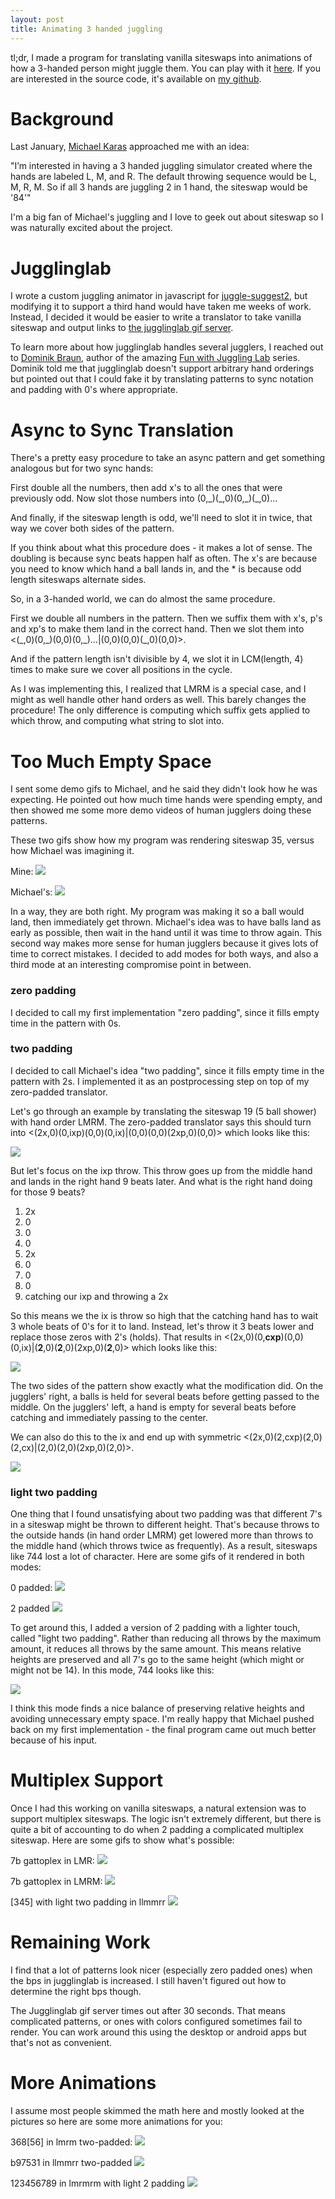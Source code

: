 ```yaml
---
layout: post
title: Animating 3 handed juggling
---
```


tl;dr, I made a program for translating vanilla siteswaps into animations of how
a 3-handed person might juggle them. You can play with it
[here](https://joshmermelstein.com/3hand). If you are interested in the source
code, it's available on 
[my github](https://github.com/JoshMermel/3hand/tree/gh-pages).

Background
==========

Last January, [Michael Karas](https://www.instagram.com/nycjuggler)
approached me with an idea:

"I’m interested in having a 3 handed juggling simulator created where the hands
are labeled L, M, and R. The default throwing sequence would be L, M, R, M. So
if all 3 hands are juggling 2 in 1 hand, the siteswap would be '84'"

I'm a big fan of Michael's juggling and I love to geek out about siteswap so I
was naturally excited about the project.

Jugglinglab
===========

I wrote a custom juggling animator in javascript for
[juggle-suggest2](https://joshmermelstein.com/juggle-suggest2), but modifying it
to support a third hand would have taken me weeks of work. Instead, I decided it
would be easier to write a translator to take vanilla siteswap and output links
to [the jugglinglab gif server](http://jugglinglab.org/anim).

To learn more about how jugglinglab handles several jugglers, I reached out to
[Dominik Braun](https://www.instagram.com/omnikrabundi/), author of the amazing
[Fun with Juggling Lab](https://www.youtube.com/watch?v=CQaVylbJTHk) series.
Dominik told me that jugglinglab doesn't support arbitrary hand orderings but
pointed out that I could fake it by translating patterns to sync notation and
padding with 0's where appropriate.

Async to Sync Translation
=========================

There's a pretty easy procedure to take an async pattern and get something
analogous but for two sync hands:

First double all the numbers, then add x's to all the ones that were previously
odd. Now slot those numbers into (0,\_)(\_,0)(0,\_)(\_,0)...

And finally, if the siteswap length is odd, we'll need to slot it in twice, that
way we cover both sides of the pattern.

If you think about what this procedure does - it makes a lot of sense. The
doubling is because sync beats happen half as often. The x's are because you
need to know which hand a ball lands in, and the * is because odd length
siteswaps alternate sides.

So, in a 3-handed world, we can do almost the same procedure.

First we double all numbers in the pattern. Then we suffix them with x's, p's
and xp's to make them land in the correct hand. Then we slot them into
<(\_,0)(0,\_)(0,0)(0,\_)...|(0,0)(0,0)(\_,0)(0,0)>.

And if the pattern length isn't divisible by 4, we slot it in LCM(length, 4)
times to make sure we cover all positions in the cycle.

As I was implementing this, I realized that LMRM is a special case, and I might
as well handle other hand orders as well. This barely changes the procedure! The
only difference is computing which suffix gets applied to which throw, and
computing what string to slot into.

Too Much Empty Space
====================

I sent some demo gifs to Michael, and he said they didn't look how he was
expecting. He pointed out how much time hands were spending empty, and then
showed me some more demo videos of human jugglers doing these patterns.

These two gifs show how my program was rendering siteswap 35, versus how Michael
was imagining it.

Mine:
<img src="/images/3hand/53_0pad.gif" style="max-height: 400px">

Michael's:
<img src="/images/3hand/53_2pad.gif" style="max-height: 400px">

In a way, they are both right. My program was making it so a ball would land,
then immediately get thrown. Michael's idea was to have balls land as early as
possible, then wait in the hand until it was time to throw again. This second
way makes more sense for human jugglers because it gives lots of time to correct
mistakes. I decided to add modes for both ways, and also a third mode at an
interesting compromise point in between.

### zero padding

I decided to call my first implementation "zero padding", since it fills empty
time in the pattern with 0s.

### two padding

I decided to call Michael's idea "two padding", since it fills empty time in the
pattern with 2s. I implemented it as an postprocessing step on top of my
zero-padded translator.

Let's go through an example by translating the siteswap 19 (5 ball shower) with
hand order LMRM. The zero-padded translator says this should turn into
<(2x,0)(0,ixp)(0,0)(0,ix)|(0,0)(0,0)(2xp,0)(0,0)> which looks like this:

<img src="/images/3hand/19_0pad.gif" style="max-height: 400px">

But let's focus on the ixp throw. This throw goes up from the middle hand and
lands in the right hand 9 beats later. And what is the right hand doing for
those 9 beats? 

1. 2x
2. 0
3. 0
4. 0
5. 2x
6. 0
7. 0
8. 0
9. catching our ixp and throwing a 2x

So this means we the ix is throw so high that the catching hand has to wait 3
whole beats of 0's for it to land. Instead, let's throw it 3 beats lower and
replace those zeros with 2's (holds). That results in
<(2x,0)(0,**cxp**)(0,0)(0,ix)|(**2**,0)(**2**,0)(2xp,0)(**2**,0)> which looks
like this:

<img src="/images/3hand/19_half_padded.gif" style="max-height: 400px">

The two sides of the pattern show exactly what the modification did. On the
jugglers' right, a balls is held for several beats before getting passed to the
middle. On the jugglers' left, a hand is empty for several beats before catching
and immediately passing to the center.

We can also do this to the ix and end up with symmetric
<(2x,0)(2,cxp)(2,0)(2,cx)|(2,0)(2,0)(2xp,0)(2,0)>.

<img src="/images/3hand/19_2pad.gif" style="max-height: 400px">

### light two padding

One thing that I found unsatisfying about two padding was that different 7's in
a siteswap might be thrown to different height. That's because throws to the
outside hands (in hand order LMRM) get lowered more than throws to the middle
hand (which throws twice as frequently). As a result, siteswaps like 744 lost a
lot of character. Here are some gifs of it rendered in both modes:

0 padded:
<img src="/images/3hand/744_0pad.gif" style="max-height: 400px">

2 padded
<img src="/images/3hand/744_2pad.gif" style="max-height: 400px">

To get around this, I added a version of 2 padding with a lighter touch, called
"light two padding". Rather than reducing all throws by the maximum amount, it
reduces all throws by the same amount. This means relative heights are preserved
and all 7's go to the same height (which might or might not be 14). In this
mode, 744 looks like this:

<img src="/images/3hand/744_light2pad.gif" style="max-height: 400px">

I think this mode finds a nice balance of preserving relative heights and
avoiding unnecessary empty space. I'm really happy that Michael pushed back on
my first implementation - the final program came out much better because of his
input.

Multiplex Support
=================

Once I had this working on vanilla siteswaps, a natural extension was to support
multiplex siteswaps. The logic isn't extremely different, but there is quite a
bit of accounting to do when 2 padding a complicated multiplex siteswap. Here
are some gifs to show what's possible:

7b gattoplex in LMR:
<img src="/images/3hand/7b_gattoplex_lmr.gif" style="max-height: 400px">

7b gattoplex in LMRM:
<img src="/images/3hand/7b_gattoplex_lmrm.gif" style="max-height: 400px">

[345] with light two padding in llmmrr
<img src="/images/3hand/345_light2pad_llmmrr.gif" style="max-height: 400px">


Remaining Work
==============

I find that a lot of patterns look nicer (especially zero padded ones) when the
bps in jugglinglab is increased. I still haven't figured out how to determine
the right bps though.

The Jugglinglab gif server times out after 30 seconds. That means complicated
patterns, or ones with colors configured sometimes fail to render. You can work
around this using the desktop or android apps but that's not as convenient.

More Animations
===============

I assume most people skimmed the math here and mostly looked at the pictures so
here are some more animations for you:

368[56] in lmrm two-padded:
<img src="/images/3hand/extra1.gif" style="max-height: 400px">

b97531 in llmmrr two-padded
<img src="/images/3hand/extra2.gif" style="max-height: 400px">

123456789 in lmrmrm with light 2 padding
<img src="/images/3hand/extra3.gif" style="max-height: 400px">
